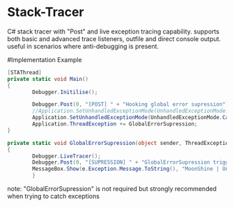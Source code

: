 # Stack-Tracer
C# stack tracer with "Post" and live exception tracing capability. supports both basic and advanced trace listeners, outfile and direct console output. useful in scenarios where anti-debugging is present.

#Implementation Example
```cs
[STAThread]
private static void Main()
{
        Debugger.Initilise();

        Debugger.Post(0, "[POST] " + "Hooking global error supression");
        //Application.SetUnhandledExceptionMode(UnhandledExceptionMode.Automatic);
        Application.SetUnhandledExceptionMode(UnhandledExceptionMode.CatchException);
        Application.ThreadException += GlobalErrorSupression;
}

private static void GlobalErrorSupression(object sender, ThreadExceptionEventArgs e)
{
        Debugger.LiveTracer();
        Debugger.Post(0, "[SUPRESSION] " + "GlobalErrorSupression triggerd");
        MessageBox.Show(e.Exception.Message.ToString(), "MoonShine | Unknown Error");
        }
```
note: "GlobalErrorSupression" is not required but strongly recommended when trying to catch exceptions
